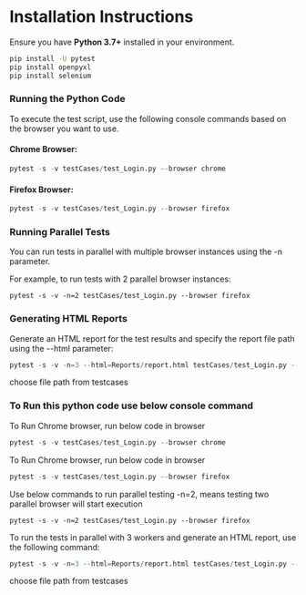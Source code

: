 # Installation Instructions

Ensure you have **Python 3.7+** installed in your environment.

```bash
pip install -U pytest
pip install openpyxl
pip install selenium
```

### Running the Python Code
To execute the test script, use the following console commands based on the browser you want to use.
#### Chrome Browser:
```python
pytest -s -v testCases/test_Login.py --browser chrome
```
#### Firefox Browser:
```python
pytest -s -v testCases/test_Login.py --browser firefox
```

### Running Parallel Tests
You can run tests in parallel with multiple browser instances using the -n parameter.

For example, to run tests with 2 parallel browser instances:
```
pytest -s -v -n=2 testCases/test_Login.py --browser firefox
```

### Generating HTML Reports
Generate an HTML report for the test results and specify the report file path using the --html parameter:


```python
pytest -s -v -n=3 --html=Reports/report.html testCases/test_Login.py --browser chrome
```
choose file path from testcases



### To Run this python code use below console command

To Run Chrome browser, run below code in browser
```python
pytest -s -v testCases/test_Login.py --browser chrome
```
To Run Chrome browser, run below code in browser
```python
pytest -s -v testCases/test_Login.py --browser firefox
```

Use below commands to run parallel testing -n=2, means testing two parallel browser will start execution
```
pytest -s -v -n=2 testCases/test_Login.py --browser firefox
```
To run the tests in parallel with 3 workers and generate an HTML report, use the following command:
```python
pytest -s -v -n=3 --html=Reports/report.html testCases/test_Login.py --browser chrome
```
choose file path from testcases

